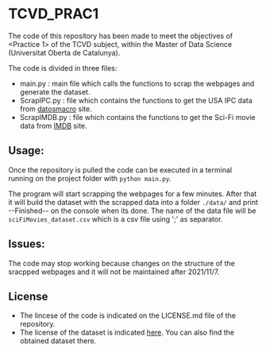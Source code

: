 # TCVD_PRAC1

The code of this repository has been made to meet the objectives of <Practice 1> of the TCVD subject, within the Master of Data Science (Universitat Oberta de Catalunya).

The code is divided in three files:
* main.py : main file which calls the functions to scrap the webpages and generate the dataset.
* ScrapIPC.py : file which contains the functions to get the USA IPC data from [datosmacro](https://datosmacro.expansion.com/) site.
* ScrapIMDB.py : file which contains the functions to get the Sci-Fi movie data from [IMDB](https://www.imdb.com/) site.


## Usage:
Once the repository is pulled the code can be executed in a terminal running on the project folder with `python main.py`.

The program will start scrapping the webpages for a few minutes. After that it will build the dataset with the scrapped data into a folder `./data/` and print --Finished-- on the console when its done. The name of the data file will be `sciFiMovies_dataset.csv` which is a csv file using ';' as separator.


## Issues:
The code may stop working because changes on the structure of the sracpped webpages and it will not be maintained after 2021/11/7.


## License
* The lincese of the code is indicated on the LICENSE.md file of the repository.
* The license of the dataset is indicated [here](https://zenodo.org/record/5650109#.YYZ6OrqCF1I). You can also find the obtained dataset there.

